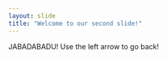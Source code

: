 ```yaml
---
layout: slide
title: "Welcome to our second slide!"
---
```

JABADABADU!
Use the left arrow to go back!
